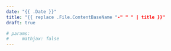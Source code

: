 ```yaml
---
date: "{{ .Date }}"
title: "{{ replace .File.ContentBaseName "-" " " | title }}"
draft: true

# params:
#     mathjax: false
---
```

